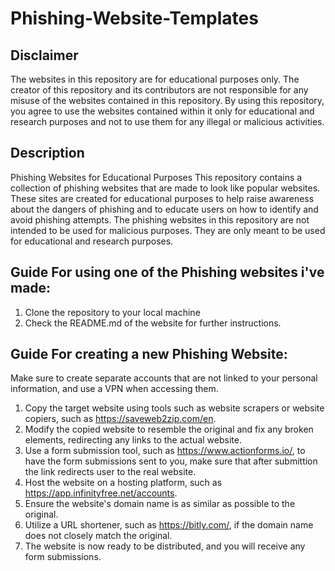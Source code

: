 # Phishing-Website-Templates

## Disclaimer
The websites in this repository are for educational purposes only. The creator of this repository and its contributors are not responsible for any misuse of the websites contained in this repository.
By using this repository, you agree to use the websites contained within it only for educational and research purposes and not to use them for any illegal or malicious activities.

## Description
Phishing Websites for Educational Purposes
This repository contains a collection of phishing websites that are made to look like popular websites. These sites are created for educational purposes to help raise awareness about the dangers of phishing and to educate users on how to identify and avoid phishing attempts.
The phishing websites in this repository are not intended to be used for malicious purposes. They are only meant to be used for educational and research purposes.

## Guide For using one of the Phishing websites i've made:
1. Clone the repository to your local machine
2. Check the README.md of the website for further instructions.

## Guide For creating a new Phishing Website:
Make sure to create separate accounts that are not linked to your personal information, and use a VPN when accessing them.
1. Copy the target website using tools such as website scrapers or website copiers, such as https://saveweb2zip.com/en.
2. Modify the copied website to resemble the original and fix any broken elements, redirecting any links to the actual website.
3. Use a form submission tool, such as https://www.actionforms.io/, to have the form submissions sent to you,
   make sure that after submittion the link redirects user to the real website.
4. Host the website on a hosting platform, such as https://app.infinityfree.net/accounts.
5. Ensure the website's domain name is as similar as possible to the original.
6. Utilize a URL shortener, such as https://bitly.com/, if the domain name does not closely match the original.
7. The website is now ready to be distributed, and you will receive any form submissions.

